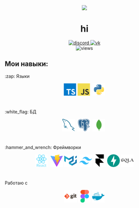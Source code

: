 
<div id="header" align="center">
  <img src="https://avatars.githubusercontent.com/u/76656373?v=4" width="100" />
  <h1>hi</h1>
    <div id="badges">
    <a href="https://discord.com/users/501109557506998283">
      <img src="https://img.shields.io/badge/discord-blue?logo=discord&logoColor=white&style=for-the-badge" alt="discord"/>
    </a>
    <a href="https://vk.com/discared">
      <img src="https://img.shields.io/badge/vk-blue?logo=vk&logoColor=white&style=for-the-badge" alt="vk"/>
    </a>
  </div>
  <div id="views">
    <img src="https://komarev.com/ghpvc/?username=discxrd&style=flat-square&color=blue" alt="views"/>
  </div>
</div>
<div id="body">

  ## Мои навыки:
  <p>:zap: Языки</p>
  <div id="languages" align="center">
     <img src="https://github.com/devicons/devicon/blob/master/icons/typescript/typescript-plain.svg" title="Git" **alt="Git" width="40" height="40"/>
     <img src="https://github.com/devicons/devicon/blob/master/icons/javascript/javascript-original.svg" title="JavaScript" alt="JavaScript" width="40" height="40"/>&nbsp;
     <img src="https://github.com/devicons/devicon/blob/master/icons/python/python-original.svg" title="Git" **alt="Git" width="40" height="40"/>
  </div>
    <h1></h1>
    <p>:white_flag: БД</p>
  <div id="db" align="center">
    <img src="https://github.com/devicons/devicon/blob/master/icons/mysql/mysql-original.svg" title="MySQL"  alt="MySQL" width="40" height="40"/>&nbsp;
    <img src="https://github.com/devicons/devicon/blob/master/icons/postgresql/postgresql-plain.svg" title="NodeJS" alt="NodeJS" width="40" height="40"/>&nbsp;
    <img src="https://github.com/devicons/devicon/blob/master/icons/mongodb/mongodb-plain.svg" title="NodeJS" alt="NodeJS" width="40" height="40"/>&nbsp;
  </div>
    <h1></h1>
  <p>:hammer_and_wrench: Фреймворки</p>
  <div id="frameworks" align="center">
    <img src="https://github.com/devicons/devicon/blob/master/icons/react/react-original-wordmark.svg" title="React" alt="React" width="40" height="40"/>&nbsp;
    <img src="https://github.com/devicons/devicon/blob/master/icons/vitejs/vitejs-original.svg" title="Git" **alt="Git" width="40" height="40"/>
    <img src="https://github.com/devicons/devicon/blob/master/icons/materialui/materialui-original.svg" title="Material UI" alt="Material UI" width="40" height="40"/>&nbsp;
     <img src="https://github.com/devicons/devicon/blob/master/icons/tailwindcss/tailwindcss-original.svg" title="Git" **alt="Git" width="40" height="40"/>
     <img src="https://github.com/devicons/devicon/blob/master/icons/framermotion/framermotion-original.svg" title="Git" **alt="Git" width="40" height="40"/>
     <img src="https://github.com/devicons/devicon/blob/master/icons/fastapi/fastapi-original.svg" title="Git" **alt="Git" width="40" height="40"/>
     <img src="https://github.com/devicons/devicon/blob/master/icons/sqlalchemy/sqlalchemy-plain.svg" title="Git" **alt="Git" width="40" height="40"/>
  </div>
    <h1></h1>
    <p>Работаю с</p>
  <div id="other" align="center">
    <img src="https://github.com/devicons/devicon/blob/master/icons/git/git-original-wordmark.svg" title="Git" **alt="Git" width="40" height="40"/>
    <img src="https://github.com/devicons/devicon/blob/master/icons/figma/figma-original.svg" title="Git" **alt="Git" width="40" height="40"/>
    <img src="https://github.com/devicons/devicon/blob/master/icons/docker/docker-plain.svg" title="Git" **alt="Git" width="40" height="40"/>
  </div>
</div>

